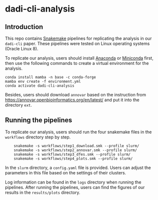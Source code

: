 # dadi-cli-analysis

## Introduction

This repo contains [Snakemake](https://snakemake.readthedocs.io/en/stable/) pipelines for replicating the analysis in our `dadi-cli` paper. These pipelines were tested on Linux operating systems (Oracle Linux 8).

To replicate our analysis, users should install [Anaconda](https://www.anaconda.com/) or [Miniconda](https://docs.conda.io/en/latest/miniconda.html) first, then use the following commands to create a virtual environment for the analysis.

	conda install mamba -n base -c conda-forge
	mamba env create -f environment.yml
	conda activate dadi-cli-analysis

Besides, users should download `annovar` based on the instruction from https://annovar.openbioinformatics.org/en/latest/ and put it into the directory `ext`.

## Running the pipelines

To replicate our analysis, users should run the four snakemake files in the `workflows` directory step by step.

        snakemake -s workflows/step1_download.smk --profile slurm/
        snakemake -s workflows/step2_annovar.smk --profile slurm/
        snakemake -s workflows/step3_dfes.smk --profile slurm/
        snakemake -s workflows/step4_plots.smk --profile slurm/

In the `slurm` directory, a `config.yaml` file is provided. Users can adjust the parameters in this file based on the settings of their clusters.

Log information can be found in the `logs` directory when running the pipelines. After running the pipelines, users can find the figures of our results in the `results/plots` directory.
